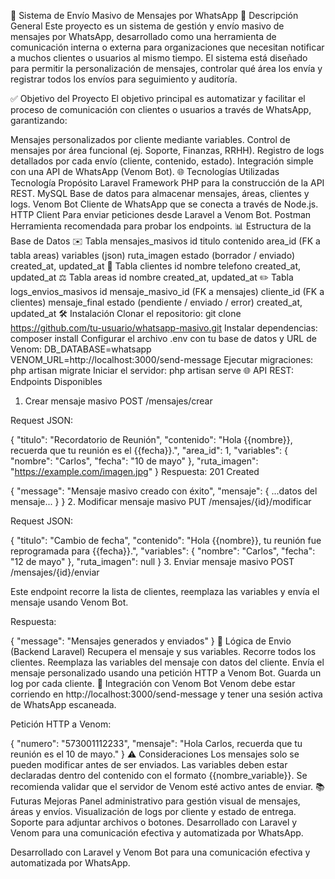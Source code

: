 📢 Sistema de Envío Masivo de Mensajes por WhatsApp
🔖 Descripción General
Este proyecto es un sistema de gestión y envío masivo de mensajes por WhatsApp, desarrollado como una herramienta de comunicación interna o externa para organizaciones que necesitan notificar a muchos clientes o usuarios al mismo tiempo. El sistema está diseñado para permitir la personalización de mensajes, controlar qué área los envía y registrar todos los envíos para seguimiento y auditoría.

✅ Objetivo del Proyecto
El objetivo principal es automatizar y facilitar el proceso de comunicación con clientes o usuarios a través de WhatsApp, garantizando:

Mensajes personalizados por cliente mediante variables.
Control de mensajes por área funcional (ej. Soporte, Finanzas, RRHH).
Registro de logs detallados por cada envío (cliente, contenido, estado).
Integración simple con una API de WhatsApp (Venom Bot).
🌐 Tecnologías Utilizadas
Tecnología	Propósito
Laravel	Framework PHP para la construcción de la API REST.
MySQL	Base de datos para almacenar mensajes, áreas, clientes y logs.
Venom Bot	Cliente de WhatsApp que se conecta a través de Node.js.
HTTP Client	Para enviar peticiones desde Laravel a Venom Bot.
Postman	Herramienta recomendada para probar los endpoints.
📊 Estructura de la Base de Datos
✉️ Tabla mensajes_masivos
id
titulo
contenido
area_id (FK a tabla areas)
variables (json)
ruta_imagen
estado (borrador / enviado)
created_at, updated_at
👥 Tabla clientes
id
nombre
telefono
created_at, updated_at
⚖️ Tabla areas
id
nombre
created_at, updated_at
✏️ Tabla logs_envios_masivos
id
mensaje_masivo_id (FK a mensajes)
cliente_id (FK a clientes)
mensaje_final
estado (pendiente / enviado / error)
created_at, updated_at
🛠️ Instalación
Clonar el repositorio:
git clone https://github.com/tu-usuario/whatsapp-masivo.git
Instalar dependencias:
composer install
Configurar el archivo .env con tu base de datos y URL de Venom:
DB_DATABASE=whatsapp
VENOM_URL=http://localhost:3000/send-message
Ejecutar migraciones:
php artisan migrate
Iniciar el servidor:
php artisan serve
🌐 API REST: Endpoints Disponibles
1. Crear mensaje masivo
POST /mensajes/crear

Request JSON:

{
  "titulo": "Recordatorio de Reunión",
  "contenido": "Hola {{nombre}}, recuerda que tu reunión es el {{fecha}}.",
  "area_id": 1,
  "variables": {
    "nombre": "Carlos",
    "fecha": "10 de mayo"
  },
  "ruta_imagen": "https://example.com/imagen.jpg"
}
Respuesta: 201 Created

{
  "message": "Mensaje masivo creado con éxito",
  "mensaje": { ...datos del mensaje... }
}
2. Modificar mensaje masivo
PUT /mensajes/{id}/modificar

Request JSON:

{
  "titulo": "Cambio de fecha",
  "contenido": "Hola {{nombre}}, tu reunión fue reprogramada para {{fecha}}.",
  "variables": {
    "nombre": "Carlos",
    "fecha": "12 de mayo"
  },
  "ruta_imagen": null
}
3. Enviar mensaje masivo
POST /mensajes/{id}/enviar

Este endpoint recorre la lista de clientes, reemplaza las variables y envía el mensaje usando Venom Bot.

Respuesta:

{
  "message": "Mensajes generados y enviados"
}
🔄 Lógica de Envio (Backend Laravel)
Recupera el mensaje y sus variables.
Recorre todos los clientes.
Reemplaza las variables del mensaje con datos del cliente.
Envía el mensaje personalizado usando una petición HTTP a Venom Bot.
Guarda un log por cada cliente.
🔗 Integración con Venom Bot
Venom debe estar corriendo en http://localhost:3000/send-message y tener una sesión activa de WhatsApp escaneada.

Petición HTTP a Venom:

{
  "numero": "573001112233",
  "mensaje": "Hola Carlos, recuerda que tu reunión es el 10 de mayo."
}
⚠️ Consideraciones
Los mensajes solo se pueden modificar antes de ser enviados.
Las variables deben estar declaradas dentro del contenido con el formato {{nombre_variable}}.
Se recomienda validar que el servidor de Venom esté activo antes de enviar.
📚 Futuras Mejoras
Panel administrativo para gestión visual de mensajes, áreas y envíos.
Visualización de logs por cliente y estado de entrega.
Soporte para adjuntar archivos o botones.
Desarrollado con Laravel y Venom para una comunicación efectiva y automatizada por WhatsApp.


Desarrollado con Laravel y Venom Bot para una comunicación efectiva y automatizada por WhatsApp.


